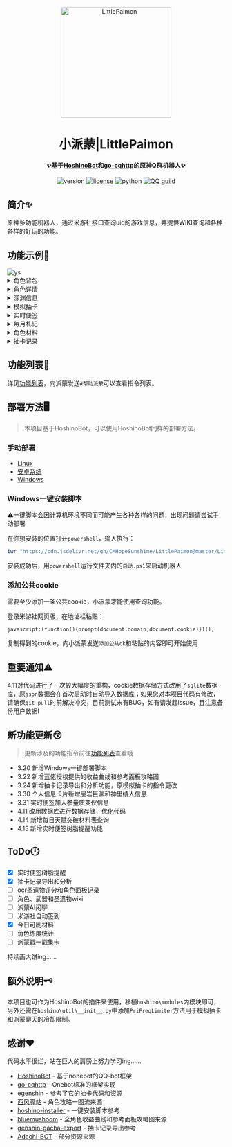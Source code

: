 <p align="center">
  <a href="https://github.com/CMHopeSunshine/LittlePaimon"><img src="https://raw.githubusercontent.com/CMHopeSunshine/LittlePaimon/master/readme/logo.png" width="256" height="256" alt="LittlePaimon"></a>
</p>
<h1 align="center">小派蒙|LittlePaimon</h1>
<h4 align="center">✨基于<a href="https://github.com/Ice-Cirno/HoshinoBot" target="_blank">HoshinoBot</a>和<a href="https://github.com/Mrs4s/go-cqhttp" target="_blank">go-cqhttp</a>的原神Q群机器人✨</h4>

<p align="center">
    <img src="https://img.shields.io/badge/version-v1.0.4-red" alt="version">
    <a href="https://cdn.jsdelivr.net/gh/CMHopeSunshine/LittlePaimon@master/LICENSE"><img src="https://img.shields.io/github/license/CMHopeSunshine/LittlePaimon" alt="license"></a>
    <img src="https://img.shields.io/badge/Python-3.8+-yellow" alt="python">
    <a href="https://qun.qq.com/qqweb/qunpro/share?_wv=3&_wwv=128&inviteCode=MmWrI&from=246610&biz=ka"><img src="https://img.shields.io/badge/QQ频道交流-尘世闲游-green?style=flat-square" alt="QQ guild"></a>
</p>




## 简介✨

原神多功能机器人，通过米游社接口查询uid的游戏信息，并提供WIKI查询和各种各样的好玩的功能。

## 功能示例💖

<img src="https://raw.githubusercontent.com/CMHopeSunshine/LittlePaimon/master/readme/ys.jpg" alt="ys">

<details>
<summary>角色背包</summary>
<img src="https://raw.githubusercontent.com/CMHopeSunshine/LittlePaimon/master/readme/ysa.jpg" alt="ysa">
</details>

<details>
<summary>角色详情</summary>
<img src="https://raw.githubusercontent.com/CMHopeSunshine/LittlePaimon/master/readme/ysc.jpg" alt="ysc">
</details>

<details>
<summary>深渊信息</summary>
<img src="https://raw.githubusercontent.com/CMHopeSunshine/LittlePaimon/master/readme/sy12.jpg" alt="sy">
</details>

<details>
<summary>模拟抽卡</summary>
<img src="https://raw.githubusercontent.com/CMHopeSunshine/LittlePaimon/master/readme/%E5%8D%81%E8%BF%9E.jpg" alt="十连">
</details>

<details>
<summary>实时便签</summary>
<img src="https://raw.githubusercontent.com/CMHopeSunshine/LittlePaimon/master/readme/ssbq.jpg" alt="ssbq">
</details>

<details>
<summary>每月札记</summary>
<img src="https://raw.githubusercontent.com/CMHopeSunshine/LittlePaimon/master/readme/myzj.jpg" alt="myzj">
</details>

<details>
<summary>角色材料</summary>
<img src="https://raw.githubusercontent.com/CMHopeSunshine/LittlePaimon/master/readme/material.png" alt="material">
</details>

<details>
<summary>抽卡记录</summary>
<img src="https://raw.githubusercontent.com/CMHopeSunshine/LittlePaimon/master/readme/gachalog.jpg" alt="gachalog">
</details>

## 功能列表🌅

详见[功能列表](https://github.com/CMHopeSunshine/LittlePaimon/wiki/%E5%8A%9F%E8%83%BD%E5%88%97%E8%A1%A8)，向派蒙发送`#帮助派蒙`可以查看指令列表。

## 部署方法🖥️

> 本项目基于HoshinoBot，可以使用HoshinoBot同样的部署方法。

### 手动部署

- [Linux](https://github.com/CMHopeSunshine/LittlePaimon/wiki/%E9%83%A8%E7%BD%B2%E6%96%B9%E6%B3%95#linux)
- [安卓系统](https://github.com/CMHopeSunshine/LittlePaimon/wiki/%E9%83%A8%E7%BD%B2%E6%96%B9%E6%B3%95#%E5%9C%A8%E5%AE%89%E5%8D%93%E6%89%8B%E6%9C%BA%E4%B8%8A%E9%83%A8%E7%BD%B2)
- [Windows](https://github.com/CMHopeSunshine/LittlePaimon/wiki/%E9%83%A8%E7%BD%B2%E6%96%B9%E6%B3%95#windows)

### Windows一键安装脚本

⚠️一键脚本会因计算机环境不同而可能产生各种各样的问题，出现问题请尝试手动部署

在你想安装的位置打开`powershell`，输入执行：

```powershell
iwr "https://cdn.jsdelivr.net/gh/CMHopeSunshine/LittlePaimon@master/LittlePaimon-install.ps1" -O .\pm.ps1 ; ./pm.ps1 ; Set-Location .. ; rm pm.ps1
```

安装成功后，用`powershell`运行文件夹内的`启动.ps1`来启动机器人  

### 添加公共cookie

需要至少添加一条公共cookie，小派蒙才能使用查询功能。

登录米游社网页版，在地址栏粘贴：

```
javascript:(function(){prompt(document.domain,document.cookie)})();
```

复制得到的cookie，向小派蒙发送`添加公共ck`和粘贴的内容即可开始使用


## 重要通知⚠️

4.11对代码进行了一次较大幅度的重构，cookie数据存储方式改用了`sqlite`数据库，原`json`数据会在首次启动时自动导入数据库；如果您对本项目代码有修改，请确保`git pull`时前解决冲突，目前测试未有BUG，如有请发起issue，且注意备份用户数据!

## 新功能更新😙

> 更新涉及的功能指令前往[功能列表](https://github.com/CMHopeSunshine/LittlePaimon/wiki/%E5%8A%9F%E8%83%BD%E5%88%97%E8%A1%A8)查看哦

- 3.20 新增Windows一键部署脚本
- 3.22 新增蓝佬授权提供的收益曲线和参考面板攻略图
- 3.24 新增抽卡记录导出和分析功能，原模拟抽卡的指令更改
- 3.30 个人信息卡片新增层岩巨渊和神里绫人信息
- 3.31 实时便签加入参量质变仪信息
- 4.11 改用数据库进行数据存储，优化代码
- 4.14 新增每日天赋突破材料表查询
- 4.15 新增实时便签树脂提醒功能

## ToDo🕛

- [x] 实时便签树脂提醒
- [x] 抽卡记录导出和分析
- [ ] ocr圣遗物评分和角色面板记录
- [ ] 角色、武器和圣遗物wiki
- [ ] 派蒙AI闲聊
- [ ] 米游社自动签到
- [x] 今日可刷材料
- [ ] 角色练度统计
- [ ] 派蒙戳一戳集卡

持续画大饼ing......

## 额外说明🗝️

本项目也可作为HoshinoBot的插件来使用，移植`hoshino\modules`内模块即可，另外还需在`hoshino\util\__init__.py`中添加`PriFreqLimiter`方法用于模拟抽卡和派蒙聊天的冷却限制。

## 感谢❤️

代码水平很烂，站在巨人的肩膀上努力学习ing......

- [HoshinoBot](https://github.com/Ice-Cirno/HoshinoBot) - 基于nonebot的QQ-bot框架
- [go-cqhttp](https://github.com/Mrs4s/go-cqhttp) - Onebot标准的框架实现
- [egenshin](https://github.com/pcrbot/erinilis-modules/tree/master/egenshin) - 参考了它的抽卡代码和资源
- [西风驿站](https://bbs.mihoyo.com/ys/collection/307224) - 角色攻略一图流来源
- [hoshino-installer](https://github.com/pcrbot/hoshino-installer) - 一键安装脚本参考
- [bluemushoom](https://bbs.nga.cn/nuke.php?func=ucp&uid=62861898) - 全角色收益曲线和参考面板攻略图来源
- [genshin-gacha-export](https://github.com/sunfkny/genshin-gacha-export) - 抽卡记录导出参考
- [Adachi-BOT](https://github.com/SilveryStar/Adachi-BOT) - 部分资源来源
